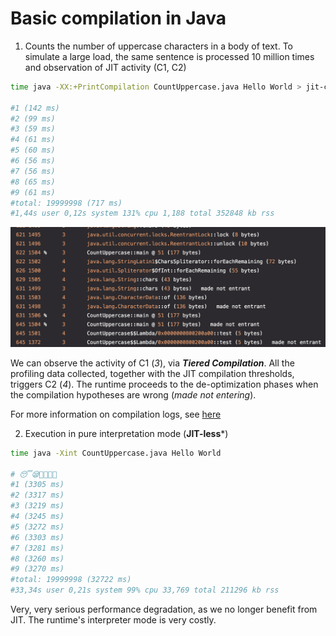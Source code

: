 # Basic compilation in Java

1. Counts the number of uppercase characters in a body of text. To simulate a large load, the same sentence is processed 10 million times and observation of JIT activity (C1, C2)

```bash
time java -XX:+PrintCompilation CountUppercase.java Hello World > jit-compiler.log

#1 (142 ms)
#2 (99 ms)
#3 (59 ms)
#4 (61 ms)
#5 (60 ms)
#6 (56 ms)
#7 (56 ms)
#8 (65 ms)
#9 (61 ms)
#total: 19999998 (717 ms)
#1,44s user 0,12s system 131% cpu 1,188 total 352848 kb rss
```
![JIT Compiler Log](../images/jit-compiler-log.png)

We can observe the activity of C1 (*3*), via ***Tiered Compilation***. All the profiling data collected, together with the JIT compilation thresholds, triggers C2 (*4*).
The runtime proceeds to the de-optimization phases when the compilation hypotheses are wrong (*made not entering*).

For more information on compilation logs, see [here][explain-compilation-log]

2. Execution in pure interpretation mode (**JIT-less***)

```bash
time java -Xint CountUppercase.java Hello World

# 😴😪🥱💤🛌🏼
#1 (3305 ms)
#2 (3317 ms)
#3 (3219 ms)
#4 (3245 ms)
#5 (3272 ms)
#6 (3303 ms)
#7 (3281 ms)
#8 (3260 ms)
#9 (3270 ms)
#total: 19999998 (32722 ms)
#33,34s user 0,21s system 99% cpu 33,769 total 211296 kb rss
```
Very, very serious performance degradation, as we no longer benefit from JIT. The runtime's interpreter mode is very costly.

<!-- Links -->
[explain-compilation-log]: https://www.baeldung.com/jvm-tiered-compilation#1-compilation-logs